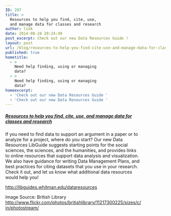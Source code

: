 ```yaml
---
ID: 297
title: >
  Resources to help you find, cite, use,
  and manage data for classes and research
author: link
date: 2014-08-28 20:24:49
post_excerpt: Check out our new Data Resources Guide !
layout: post
url: /blog/resources-to-help-you-find-cite-use-and-manage-data-for-classes-and-research/
published: true
hometitle:
  - >
    Need help finding, using or managing
    data?
  - >
    Need help finding, using or managing
    data?
homeexcerpt:
  - 'Check out our new Data Resources Guide '
  - 'Check out our new Data Resources Guide '
---
```

<div style="width: 40%;float: left;margin-top: 2px;text-align: center;margin-bottom: 2px;margin-right: 20px"><img style="max-width: 100%;border: 0px solid #454545" src="http://penrose.whitman.edu/blog/wp-content/uploads/2014/01/askalibrarian2.jpg" alt="" /></div>
<div style="margin-bottom: 100px;width: 85%">
<h5><a href="http://libguides.whitman.edu/dataresources">Resources to help you find, cite, use, and manage data for classes and research</a></h5>
If you need to find data to support an argument in a paper or to analyze for a project, where do you start? Our new Data Resources LibGuide suggests starting points for the social sciences, the sciences, and the humanities, and provides links to online resources that support data analysis and visualization. We also have guidance for writing Data Management Plans, and best practices for citing datasets that you use in your research. Check it out, and let us know what additional data resources would help you!

<a href="http://libguides.whitman.edu/dataresources">http://libguides.whitman.edu/dataresources</a>

Image Source: British Library <a href="http://www.flickr.com/photos/britishlibrary/11217300225/sizes/c/in/photostream/">http://www.flickr.com/photos/britishlibrary/11217300225/sizes/c/in/photostream/</a>

</div>